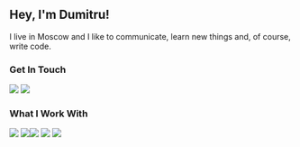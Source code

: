 ## Hey, I'm Dumitru!
I live in Moscow and I like to communicate, learn new things and, of course, write code.

### Get In Touch
<a href="mailto:bdumitruawork@gmail.com"><img src="https://img.shields.io/badge/Gmail-D14836?style=for-the-badge&logo=gmail&logoColor=white"></a> <a href="https://t.me/bdumitrua"><img src="https://img.shields.io/badge/Telegram-2CA5E0?style=for-the-badge&logo=telegram&logoColor=white"></a>

### What I Work With
<img src="https://img.shields.io/badge/Laravel-FF2D20?style=for-the-badge&logo=laravel&logoColor=white"> <img src="https://img.shields.io/badge/React-20232A?style=for-the-badge&logo=react&logoColor=61DAFB"><img src="https://img.shields.io/badge/JavaScript-F7DF1E?style=for-the-badge&logo=javascript&logoColor=black"> <img src="https://img.shields.io/badge/HTML5-E34F26?style=for-the-badge&logo=html5&logoColor=white"> <img src="https://img.shields.io/badge/CSS3-1572B6?style=for-the-badge&logo=css3&logoColor=white"> 

<!-- ![Dumitru's GitHub stats](https://github-readme-stats.vercel.app/api?username=bdumitrua&show_icons=true&theme=algolia&count_private=true) -->
